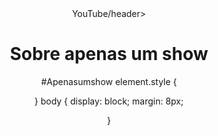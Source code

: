 <header>YouTube/header>


<h1>Sobre apenas um show</h1>
<p></p>#Apenasumshow
element.style {

}
body {
display: block;
margin: 8px;

}
